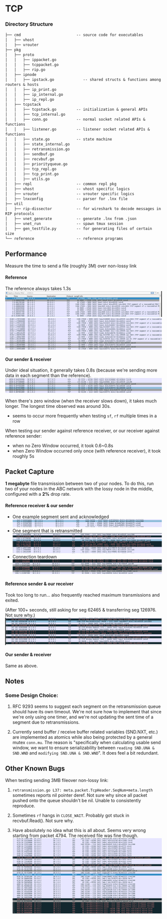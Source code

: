 # TCP   

### Directory Structure

```
├── cmd                         -- source code for executables
│   ├── vhost
│   ├── vrouter
├── pkg
│   ├── proto
│   │   ├── ippacket.go
│   │   ├── tcppacket.go
│   │   ├── rip.go
│   ├── ipnode
│   │   ├── ipstack.go             -- shared structs & functions among routers & hosts
│   │   ├── ip_print.go
│   │   ├── ip_internal.go
│   │   ├── ip_repl.go
│   ├── tcpstack
│   │   ├── tcpstack.go         -- initialization & general APIs
│   │   ├── tcp_internal.go 	
│   │   ├── conn.go             -- normal socket related APIs & functions
│   │   ├── listener.go         -- listener socket related APIs & functions
│   │   ├── state.go            -- state machine
│   │   ├── state_internal.go 
│   │   ├── retransmission.go 
│   │   ├── sendbuf.go      
│   │   ├── recvbuf.go      
│   │   ├── priorityqueue.go 
│   │   ├── tcp_repl.go         
│   │   ├── tcp_print.go  
│   │   ├── utils.go  
│   ├── repl					-- common repl pkg
│   ├── vhost					-- vhost specific logics
│   ├── vrouter					-- vrouter specific logics
│   ├── lnxconfig               -- parser for .lnx file
├── util
│   ├── rip-dissector           -- for wireshark to decode messages in RIP protocols
│   ├── vnet_generate			-- generate .lnx from .json
│   ├── vnet_run				-- spawn tmux session
│   ├── gen_testfile.py			-- for generating files of certain size
└── reference                   -- reference programs
```


## Performance
Measure the time to send a file (roughly 3M) over non-lossy link

#### Reference
The reference always takes 1.3s
![](docs/md_images/tcp/ref_3mb_on_nonlossy_start.png)
![](docs/md_images/tcp/ref_3mb_on_nonlossy_end.png)

#### Our sender & receiver
Under ideal situation, it generally takes 0.8s (because we're sending more data in each segment than the reference). 
![](docs/md_images/tcp/3mb_on_nonlossy_info_end.png)


When there's zero window (when the receiver slows down), it takes much longer. The longest time observed was around 30s.
- seems to occur more frequently when testing `sf`, `rf` multiple times in a row



When testing our sender against reference receiver, or our receiver against reference sender:
- when no Zero Window occurred, it took 0.6~0.8s 
- when Zero Window occurred only once (with reference receiver), it took roughly 5s


## Packet Capture
**1 megabyte** file transmission between two of your nodes. To do this, run two of your nodes in the ABC network with the lossy node in the middle, configured with a **2%** drop rate.



#### Reference receiver & our sender
- One example segment sent and acknowledged
![](docs/md_images/tcp/retransmit_re_normal.png)
- One segment that is retransmitted
![](docs/md_images/tcp/retransmit_re_retransmit.png)
- Connection teardown
![](docs/md_images/tcp/retransmit_re_teardown.png)


#### Reference sender & our receiver
Took too long to run... also frequently reached maximum transmissions and exited.

(After 100+ seconds, still asking for seg 62465 & transferring seg 126976. Not sure why.)
![](docs/md_images/tcp/retransmit_er_progress.png)

#### Our sender & receiver
Same as above.




## Notes
### Some Design Choice:
1. RFC 9293 seems to suggest each segment on the retransmission queue should have its own timeout. We're not sure how to implement that since we're only using one timer, and we're not updating the sent time of a segment due to retransmissions.

2. Currently send buffer / receive buffer related variables (SND.NXT, etc.) are implemented as atomics while also being protected by a general mutex `conn.mu`. The reason is "specifically when calculating usable send window, we want to ensure serializability between `reading SND.UNA & SND.WND` and `modifying SND.UNA & SND.WND`". It does feel a bit redundant.


## Other Known Bugs
When testing sending 3MB fileover non-lossy link:
1. `retransmission.go L37: meta.packet.TcpHeader.SeqNum+meta.length` sometimes reports nil pointer deref. Not sure why since all packet pushed onto the queue shouldn't be nil. Unable to consistently reproduce.

2. Sometimes `rf` hangs in `CLOSE_WAIT`. Probably got stuck in recvbuf.Read(). Not sure why.

3. Have absolutely no idea what this is all about. Seems very wrong starting from packet 4794. The received file was fine though.
![](docs/md_images/tcp/3mb_nonlossy_weird_bug.png)
